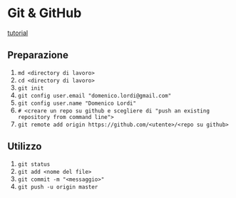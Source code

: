 # Git & GitHub

[tutorial](https://product.hubspot.com/blog/git-and-github-tutorial-for-beginners)

## Preparazione

1. `md <directory di lavoro>`
1. `cd <directory di lavoro>`
1. `git init`
1. `git config user.email "domenico.lordi@gmail.com"`
1. `git config user.name "Domenico Lordi"`
1. `# <creare un repo su github e scegliere di "push an existing repository from command line">`
1. `git remote add origin https://github.com/<utente>/<repo su github>`

## Utilizzo

1. `git status`
1. `git add <nome del file>`
1. `git commit -m "<messaggio>"`
1. `git push -u origin master`